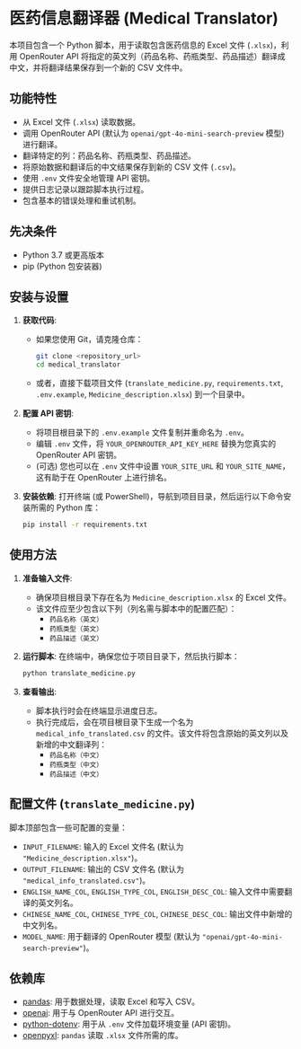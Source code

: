 # 医药信息翻译器 (Medical Translator)

本项目包含一个 Python 脚本，用于读取包含医药信息的 Excel 文件 (`.xlsx`)，利用 OpenRouter API 将指定的英文列（药品名称、药瓶类型、药品描述）翻译成中文，并将翻译结果保存到一个新的 CSV 文件中。

## 功能特性

*   从 Excel 文件 (`.xlsx`) 读取数据。
*   调用 OpenRouter API (默认为 `openai/gpt-4o-mini-search-preview` 模型) 进行翻译。
*   翻译特定的列：药品名称、药瓶类型、药品描述。
*   将原始数据和翻译后的中文结果保存到新的 CSV 文件 (`.csv`)。
*   使用 `.env` 文件安全地管理 API 密钥。
*   提供日志记录以跟踪脚本执行过程。
*   包含基本的错误处理和重试机制。

## 先决条件

*   Python 3.7 或更高版本
*   pip (Python 包安装器)

## 安装与设置

1.  **获取代码**:
    *   如果您使用 Git，请克隆仓库：
        ```bash
        git clone <repository_url>
        cd medical_translator
        ```
    *   或者，直接下载项目文件 (`translate_medicine.py`, `requirements.txt`, `.env.example`, `Medicine_description.xlsx`) 到一个目录中。

2.  **配置 API 密钥**:
    *   将项目根目录下的 `.env.example` 文件复制并重命名为 `.env`。
    *   编辑 `.env` 文件，将 `YOUR_OPENROUTER_API_KEY_HERE` 替换为您真实的 OpenRouter API 密钥。
    *   (可选) 您也可以在 `.env` 文件中设置 `YOUR_SITE_URL` 和 `YOUR_SITE_NAME`，这有助于在 OpenRouter 上进行排名。

3.  **安装依赖**:
    打开终端 (或 PowerShell)，导航到项目目录，然后运行以下命令安装所需的 Python 库：
    ```bash
    pip install -r requirements.txt
    ```

## 使用方法

1.  **准备输入文件**:
    *   确保项目根目录下存在名为 `Medicine_description.xlsx` 的 Excel 文件。
    *   该文件应至少包含以下列（列名需与脚本中的配置匹配）：
        *   `药品名称（英文）`
        *   `药瓶类型（英文）`
        *   `药品描述（英文）`

2.  **运行脚本**:
    在终端中，确保您位于项目目录下，然后执行脚本：
    ```bash
    python translate_medicine.py
    ```

3.  **查看输出**:
    *   脚本执行时会在终端显示进度日志。
    *   执行完成后，会在项目根目录下生成一个名为 `medical_info_translated.csv` 的文件。该文件将包含原始的英文列以及新增的中文翻译列：
        *   `药品名称（中文）`
        *   `药瓶类型（中文）`
        *   `药品描述（中文）`

## 配置文件 (`translate_medicine.py`)

脚本顶部包含一些可配置的变量：

*   `INPUT_FILENAME`: 输入的 Excel 文件名 (默认为 `"Medicine_description.xlsx"`)。
*   `OUTPUT_FILENAME`: 输出的 CSV 文件名 (默认为 `"medical_info_translated.csv"`)。
*   `ENGLISH_NAME_COL`, `ENGLISH_TYPE_COL`, `ENGLISH_DESC_COL`: 输入文件中需要翻译的英文列名。
*   `CHINESE_NAME_COL`, `CHINESE_TYPE_COL`, `CHINESE_DESC_COL`: 输出文件中新增的中文列名。
*   `MODEL_NAME`: 用于翻译的 OpenRouter 模型 (默认为 `"openai/gpt-4o-mini-search-preview"`)。

## 依赖库

*   [pandas](https://pandas.pydata.org/): 用于数据处理，读取 Excel 和写入 CSV。
*   [openai](https://github.com/openai/openai-python): 用于与 OpenRouter API 进行交互。
*   [python-dotenv](https://github.com/theskumar/python-dotenv): 用于从 `.env` 文件加载环境变量 (API 密钥)。
*   [openpyxl](https://openpyxl.readthedocs.io/en/stable/): `pandas` 读取 `.xlsx` 文件所需的库。